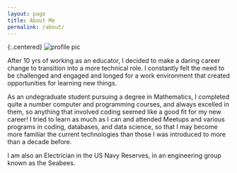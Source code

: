 ```yaml
---
layout: page
title: About Me
permalink: /about/
---
```

{:.centered}
![profile pic](http://www.gravatar.com/avatar/de0f0e2e1155cde50a36447c9fcc3e8d  "Profile Pic")


After 10 yrs of working as an educator, I decided to make a daring career change to transition into a more technical role. I constantly felt the need to be challenged and engaged and longed for a work environment that created opportunities for learning new things. 

As an undegraduate student pursuing a degree in Mathematics, I completed quite a number computer and programming courses, and always excelled in them, so anything that involved coding seemed like a good fit for my new career! I tried to learn as much as I can and attended Meetups and various programs in coding, databases, and data science, so that I may become more familiar the current technologies than those I was introduced to more than a decade before. 

I am also an Electrician in the US Navy Reserves, in an engineering group known as the Seabees.


